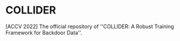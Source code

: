 # COLLIDER
[ACCV 2022] The official repository of ''COLLIDER: A Robust Training Framework for Backdoor Data''.
